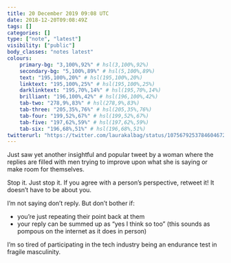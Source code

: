 ```yaml
---
title: 20 December 2019 09:08 UTC
date: 2018-12-20T09:08:49Z
tags: []
categories: []
type: ["note", "latest"]
visibility: ["public"]
body_classes: "notes latest"
colours:
    primary-bg: "3,100%,92%" # hsl(3,100%,92%)
    secondary-bg: "5,100%,89%" # hsl(5,100%,89%)
    text: "195,100%,20%" # hsl(195,100%,20%)
    linktext: "195,100%,25%" # hsl(195,100%,25%)
    darklinktext: "195,70%,14%" # hsl(195,70%,14%)
    brilliant: "196,100%,42%" # hsl(196,100%,42%)
    tab-two: "278,9%,83%" # hsl(278,9%,83%)
    tab-three: "205,35%,76%" # hsl(205,35%,76%)
    tab-four: "199,52%,67%" # hsl(199,52%,67%)
    tab-five: "197,62%,59%" # hsl(197,62%,59%)
    tab-six: "196,68%,51%" # hsl(196,68%,51%)
twitterurl: "https://twitter.com/laurakalbag/status/1075679253784604672"
---
```


Just saw yet another insightful and popular tweet by a woman where the replies are filled with men trying to improve upon what she is saying or make room for themselves.

Stop it. Just stop it. If you agree with a person’s perspective, retweet it! It doesn’t have to be about you.<!--more-->

I’m not saying don’t reply. But don’t bother if:
- you’re just repeating their point back at them
- your reply can be summed up as “yes I think so too” (this sounds as pompous on the internet as it does in person)

I’m so tired of participating in the tech industry being an endurance test in fragile masculinity.